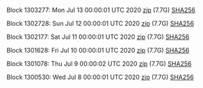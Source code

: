 Block 1303277: Mon Jul 13 00:00:01 UTC 2020 [zip](https://dash-bootstrap.ams3.digitaloceanspaces.com/mainnet/2020-07-13/bootstrap.dat.zip) (7.7G) [SHA256](https://dash-bootstrap.ams3.digitaloceanspaces.com/mainnet/2020-07-13/sha256.txt)

Block 1302728: Sun Jul 12 00:00:01 UTC 2020 [zip](https://dash-bootstrap.ams3.digitaloceanspaces.com/mainnet/2020-07-12/bootstrap.dat.zip) (7.7G) [SHA256](https://dash-bootstrap.ams3.digitaloceanspaces.com/mainnet/2020-07-12/sha256.txt)

Block 1302177: Sat Jul 11 00:00:01 UTC 2020 [zip](https://dash-bootstrap.ams3.digitaloceanspaces.com/mainnet/2020-07-11/bootstrap.dat.zip) (7.7G) [SHA256](https://dash-bootstrap.ams3.digitaloceanspaces.com/mainnet/2020-07-11/sha256.txt)

Block 1301628: Fri Jul 10 00:00:01 UTC 2020 [zip](https://dash-bootstrap.ams3.digitaloceanspaces.com/mainnet/2020-07-10/bootstrap.dat.zip) (7.7G) [SHA256](https://dash-bootstrap.ams3.digitaloceanspaces.com/mainnet/2020-07-10/sha256.txt)

Block 1301078: Thu Jul  9 00:00:02 UTC 2020 [zip](https://dash-bootstrap.ams3.digitaloceanspaces.com/mainnet/2020-07-09/bootstrap.dat.zip) (7.7G) [SHA256](https://dash-bootstrap.ams3.digitaloceanspaces.com/mainnet/2020-07-09/sha256.txt)

Block 1300530: Wed Jul  8 00:00:01 UTC 2020 [zip](https://dash-bootstrap.ams3.digitaloceanspaces.com/mainnet/2020-07-08/bootstrap.dat.zip) (7.7G) [SHA256](https://dash-bootstrap.ams3.digitaloceanspaces.com/mainnet/2020-07-08/sha256.txt)
